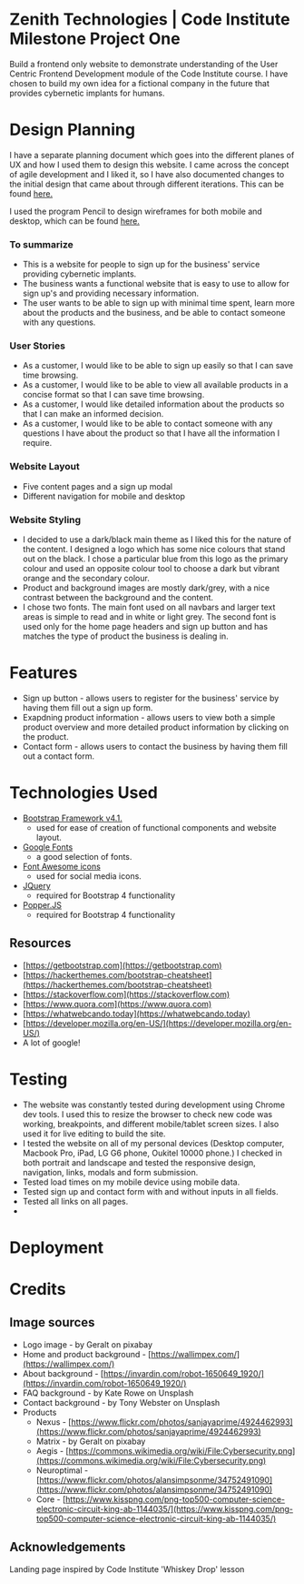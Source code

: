 # Zenith Technologies | Code Institute Milestone Project One

Build a frontend only website to demonstrate understanding of the User Centric Frontend Development module of the Code Institute course. I have chosen to build my own idea for a fictional company in the future that provides cybernetic implants for humans.

# Design Planning

I have a separate planning document which goes into the different planes of UX and how I used them to design this website. I came across the concept of agile development and I liked it, so I have also documented changes to the initial design that came about through different iterations. This can be found [here.](planning/planning.md)

I used the program Pencil to design wireframes for both mobile and desktop, which can be found [here.](planning/wireframes)

### To summarize

* This is a website for people to sign up for the business' service providing cybernetic implants.
* The business wants a functional website that is easy to use to allow for sign up's and providing necessary information.
* The user wants to be able to sign up with minimal time spent, learn more about the products and the business, and be able to contact someone with any questions.

### User Stories

* As a customer, I would like to be able to sign up easily so that I can save time browsing.
* As a customer, I would like to be able to view all available products in a concise format so that I can save time browsing.
* As a customer, I would like detailed information about the products so that I can make an informed decision.
* As a customer, I would like to be able to contact someone with any questions I have about the product so that I have all the information I require.

### Website Layout

* Five content pages and a sign up modal
* Different navigation for mobile and desktop

### Website Styling

* I decided to use a dark/black main theme as I liked this for the nature of the content. I designed a logo which has some nice colours that stand out on the black. I chose a particular blue from this logo as the primary colour and used an opposite colour tool to choose a dark but vibrant orange and the secondary colour.
* Product and background images are mostly dark/grey, with a nice contrast between the background and the content.
* I chose two fonts. The main font used on all navbars and larger text areas is simple to read and in white or light grey. The second font is used only for the home page headers and sign up button and has matches the type of product the business is dealing in.

# Features

* Sign up button - allows users to register for the business' service by having them fill out a sign up form.
* Exapdning product information - allows users to view both a simple product overview and more detailed product information by clicking on the product.
* Contact form - allows users to contact the business by having them fill out a contact form.

# Technologies Used

* [Bootstrap Framework v4.1.](https://getbootstrap.com)
    * used for ease of creation of functional components and website layout.
* [Google Fonts](https://fonts.google.com)
    * a good selection of fonts.
* [Font Awesome icons](https://fontawesome.com/)
    * used for social media icons.
* [JQuery](https://jquery.com)
    * required for Bootstrap 4 functionality
* [Popper.JS](https://popper.js.org/)
    * required for Bootstrap 4 functionality

## Resources

* [https://getbootstrap.com](https://getbootstrap.com)
* [https://hackerthemes.com/bootstrap-cheatsheet](https://hackerthemes.com/bootstrap-cheatsheet)
* [https://stackoverflow.com](https://stackoverflow.com)
* [https://www.quora.com](https://www.quora.com)
* [https://whatwebcando.today](https://whatwebcando.today)
* [https://developer.mozilla.org/en-US/](https://developer.mozilla.org/en-US/)
* A lot of google!

# Testing

* The website was constantly tested during development using Chrome dev tools. I used this to resize the browser to check new code was working, breakpoints, and different mobile/tablet screen sizes. I also used it for live editing to build the site.
* I tested the website on all of my personal devices (Desktop computer, Macbook Pro, iPad, LG G6 phone, Oukitel 10000 phone.) I checked in both portrait and landscape and tested the responsive design, navigation, links, modals and form submission.
* Tested load times on my mobile device using mobile data.
* Tested sign up and contact form with and without inputs in all fields.
* Tested all links on all pages.
*

# Deployment



# Credits

## Image sources

* Logo image - by Geralt on pixabay
* Home and product background - [https://wallimpex.com/](https://wallimpex.com/)
* About background - [https://invardin.com/robot-1650649_1920/](https://invardin.com/robot-1650649_1920/)
* FAQ background - by Kate Rowe on Unsplash
* Contact background - by Tony Webster on Unsplash
* Products
    * Nexus - [https://www.flickr.com/photos/sanjayaprime/4924462993](https://www.flickr.com/photos/sanjayaprime/4924462993)
    * Matrix - by Geralt on pixabay
    * Aegis - [https://commons.wikimedia.org/wiki/File:Cybersecurity.png](https://commons.wikimedia.org/wiki/File:Cybersecurity.png)
    * Neuroptimal - [https://www.flickr.com/photos/alansimpsonme/34752491090](https://www.flickr.com/photos/alansimpsonme/34752491090)
    * Core - [https://www.kisspng.com/png-top500-computer-science-electronic-circuit-king-ab-1144035/](https://www.kisspng.com/png-top500-computer-science-electronic-circuit-king-ab-1144035/)

## Acknowledgements

Landing page inspired by Code Institute 'Whiskey Drop' lesson
